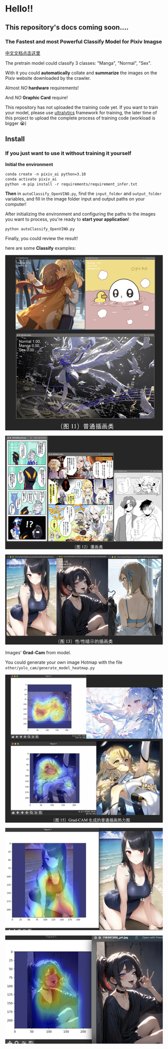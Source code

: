 # Hello!!
## This repository's docs coming soon....

### The Fastest and most Powerful Classify Model for Pixiv Imagse

[中文文档点击这里](README_CN.md)

The pretrain model could classify 3 classes: "Manga", "Normal", "Sex".

With it you could **automatically** collate and **summarize** the images on the Pixiv website downloaded by the crawler.

Almost *NO* **hardware** requirements!

And *NO* **Graphic Card** require!

This repository has not uploaded the training code yet. If you want to train your model, please use [ultralytics](https://github.com/ultralytics/ultralytics) framework for training, the later time of this project to upload the complete process of training code (workload is bigger 😭)

## Install

### If you just want to use it without training it yourself

**Initial the environment**

```shell
conda create -n pixiv_ai python=3.10
conda activate pixiv_ai
python -m pip install -r requirements/requirement_infer.txt
```

**Then** in `autoClassify_OpenVINO.py`, find the `input_folder` and `output_folder` variables, and fill in the image folder input and output paths on your computer!

After initializing the environment and configuring the paths to the images you want to process, you're ready to **start your application**!

```shell
python autoClassify_OpenVINO.py
```

Finally, you could review the result!



here are some **Classify** examples:

![image-20240619005742176](./imgs/show_list1.png)



![image-20240619005802892](./imgs/show_list2.png)

![image-20240619012018374](./imgs/show_list3.png)

Images' **Grad-Cam** from model.

You could generate your own image Hotmap with the file `other/yolo_cam/generate_model_heatmap.py`

![image-20240619005910168](./imgs/grad_cam_out1.png)





![image-20240619012424609](./imgs/grad_cam_out2.png)

![image-20240619011858345](./imgs/grad_cam_out3.png)

